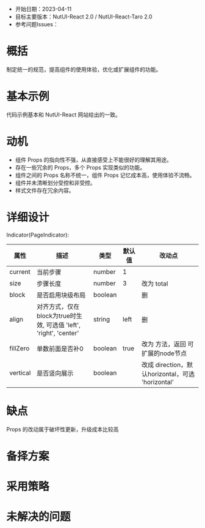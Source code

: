 - 开始日期：2023-04-11
- 目标主要版本：NutUI-React 2.0 / NutUI-React-Taro 2.0
- 参考问题Issues：

# 概括

制定统一的规范，提高组件的使用体验，优化或扩展组件的功能。


# 基本示例

代码示例基本和 NutUI-React 网站给出的一致。


# 动机

- 组件 Props 的指向性不强，从直接感受上不能很好的理解其用途。
- 存在一些冗余的 Props，多个 Props 实现类似的功能。
- 组件之间的 Props 名称不统一，组件 Props 记忆成本高，使用体验不流畅。
- 组件并未清晰划分受控和非受控。
- 样式文件存在冗余内容。


# 详细设计


Indicator(PageIndicator):

| 属性 | 描述 | 类型 | 默认值 | 改动点 |
| --- | --- | --- | --- | --- |
| current | 当前步骤 | number | 1 |  |
| size | 步骤长度 | number | 3 | 改为 total |
| block | 是否启用块级布局 | boolean |  | 删 |
| align | 对齐方式，仅在block为true时生效, 可选值 'left', 'right', 'center' | string | left | 删 |
| fillZero | 单数前面是否补0 | boolean | true | 改为 方法，返回 可扩展的node节点 |
| vertical | 是否竖向展示 | boolean |  | 改成 direction，默认horizontal，可选 'horizontal' | 'vertical' |


# 缺点

Props 的改动属于破坏性更新，升级成本比较高

# 备择方案


# 采用策略


# 未解决的问题

